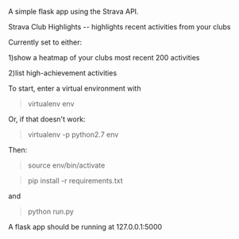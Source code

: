 A simple flask app using the Strava API. 

Strava Club Highlights -- highlights recent activities from your clubs

Currently set to either:

1)show a heatmap of your clubs most recent 200 activities

2)list high-achievement activities

To start, enter a virtual environment with 

>virtualenv env

Or, if that doesn't work:

>virtualenv -p python2.7 env

Then:

>source env/bin/activate

>pip install -r requirements.txt

and

>python run.py

A flask app should be running at 127.0.0.1:5000 

